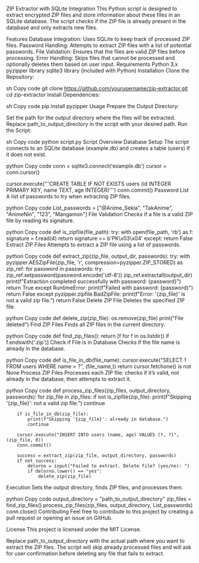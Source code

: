 ZIP Extractor with SQLite Integration
This Python script is designed to extract encrypted ZIP files and store information about these files in an SQLite database. The script checks if the ZIP file is already present in the database and only extracts new files.

Features
Database Integration: Uses SQLite to keep track of processed ZIP files.
Password Handling: Attempts to extract ZIP files with a list of potential passwords.
File Validation: Ensures that the files are valid ZIP files before processing.
Error Handling: Skips files that cannot be processed and optionally deletes them based on user input.
Requirements
Python 3.x
pyzipper library
sqlite3 library (included with Python)
Installation
Clone the Repository:

sh
Copy code
git clone https://github.com/yourusername/zip-extractor.git
cd zip-extractor
Install Dependencies:

sh
Copy code
pip install pyzipper
Usage
Prepare the Output Directory:

Set the path for the output directory where the files will be extracted. Replace path_to_output_directory in the script with your desired path.
Run the Script:

sh
Copy code
python script.py
Script Overview
Database Setup
The script connects to an SQLite database (example.db) and creates a table (users) if it does not exist.

python
Copy code
conn = sqlite3.connect('example.db')
cursor = conn.cursor()

cursor.execute('''CREATE TABLE IF NOT EXISTS users
                  (id INTEGER PRIMARY KEY, name TEXT, age INTEGER)''')
conn.commit()
Password List
A list of passwords to try when extracting ZIP files.

python
Copy code
List_passwords = ["@Anime_Sekia", "TakAnime", "AnimeNin", "123", "Mangamon"]
File Validation
Checks if a file is a valid ZIP file by reading its signature.

python
Copy code
def is_zipfile(file_path):
    try:
        with open(file_path, 'rb') as f:
            signature = f.read(4)
        return signature == b'PK\x03\x04'
    except:
        return False
Extract ZIP Files
Attempts to extract a ZIP file using a list of passwords.

python
Copy code
def extract_zip(zip_file, output_dir, passwords):
    try:
        with pyzipper.AESZipFile(zip_file, 'r', compression=pyzipper.ZIP_STORED) as zip_ref:
            for password in passwords:
                try:
                    zip_ref.setpassword(password.encode('utf-8'))
                    zip_ref.extractall(output_dir)
                    print(f"Extraction completed successfully with password: {password}")
                    return True
                except RuntimeError:
                    print(f"Failed with password: {password}")
        return False
    except pyzipper.zipfile.BadZipFile:
        print(f"Error: '{zip_file}' is not a valid zip file.")
        return False
Delete ZIP File
Deletes the specified ZIP file.

python
Copy code
def delete_zip(zip_file):
    os.remove(zip_file)
    print("File deleted")
Find ZIP Files
Finds all ZIP files in the current directory.

python
Copy code
def find_zip_files():
    return [f for f in os.listdir() if f.endswith('.zip')]
Check if File is in Database
Checks if the file name is already in the database.

python
Copy code
def is_file_in_db(file_name):
    cursor.execute("SELECT 1 FROM users WHERE name = ?", (file_name,))
    return cursor.fetchone() is not None
Process ZIP Files
Processes each ZIP file: checks if it’s valid, not already in the database, then attempts to extract it.

python
Copy code
def process_zip_files(zip_files, output_directory, passwords):
    for zip_file in zip_files:
        if not is_zipfile(zip_file):
            print(f"Skipping '{zip_file}': not a valid zip file.")
            continue

        if is_file_in_db(zip_file):
            print(f"Skipping '{zip_file}': already in database.")
            continue
        
        cursor.execute("INSERT INTO users (name, age) VALUES (?, ?)", (zip_file, 0))
        conn.commit()

        success = extract_zip(zip_file, output_directory, passwords)
        if not success:
            delorno = input("Failed to extract. Delete file? (yes/no): ")
            if delorno.lower() == "yes":
                delete_zip(zip_file)
Execution
Sets the output directory, finds ZIP files, and processes them.

python
Copy code
output_directory = "path_to_output_directory"
zip_files = find_zip_files()
process_zip_files(zip_files, output_directory, List_passwords)
conn.close()
Contributing
Feel free to contribute to this project by creating a pull request or opening an issue on GitHub.

License
This project is licensed under the MIT License.

Replace path_to_output_directory with the actual path where you want to extract the ZIP files. The script will skip already processed files and will ask for user confirmation before deleting any file that fails to extract.

